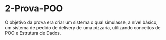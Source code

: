# 2-Prova-POO

O objetivo da prova era criar um sistema o qual simulasse, a nível básico, um sistema de pedido de delivery de uma pizzaria, utilizando
conceitos de POO e Estrutura de Dados.
